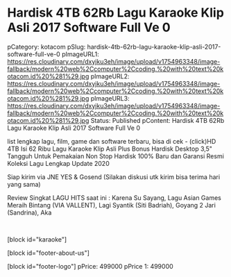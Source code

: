 # Hardisk 4TB 62Rb Lagu Karaoke Klip Asli 2017 Software Full Ve 0

pCategory: kotacom
pSlug: hardisk-4tb-62rb-lagu-karaoke-klip-asli-2017-software-full-ve-0
pImageURL1: https://res.cloudinary.com/dxyjku3eh/image/upload/v1754963348/image-fallback/modern%20web%2Ccomputer%2Ccoding.%20with%20text%20kotacom.id%20%281%29.jpg
pImageURL2: https://res.cloudinary.com/dxyjku3eh/image/upload/v1754963348/image-fallback/modern%20web%2Ccomputer%2Ccoding.%20with%20text%20kotacom.id%20%281%29.jpg
pImageURL3: https://res.cloudinary.com/dxyjku3eh/image/upload/v1754963348/image-fallback/modern%20web%2Ccomputer%2Ccoding.%20with%20text%20kotacom.id%20%281%29.jpg
Status: Published
pContent: Hardisk 4TB 62Rb Lagu Karaoke Klip Asli 2017 Software Full Ve 0

list lengkap lagu, film, game dan software terbaru, bisa di cek -   (click)HD 4TB Isi 62 Ribu Lagu Karaoke Klip Asli Plus Bonus
Hardisk Desktop 3,5" Tangguh Untuk Pemakaian Non Stop
Hardisk 100% Baru dan Garansi Resmi
Koleksi Lagu Lengkap Update 2020

Siap kirim via JNE YES &amp; Gosend (Silakan diskusi utk kirim bisa terima hari yang sama)

Review Singkat LAGU HITS saat ini :
Karena Su Sayang, Lagu Asian Games Meraih Bintang (VIA VALLENT), Lagi Syantik (Siti Badriah), Goyang 2 Jari (Sandrina), Aka

&nbsp;

[block id="karaoke"]

[block id="footer-about-us"]

[block id="footer-logo"]
pPrice: 499000
pPrice 1: 499000